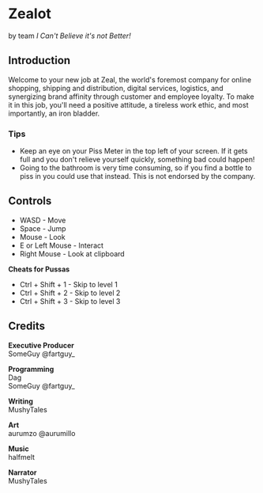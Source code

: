# Zealot
by team _I Can't Believe it's not Better!_

## Introduction
Welcome to your new job at Zeal, the world's foremost company for online shopping, shipping and distribution, digital services, logistics, and synergizing brand affinity through customer and employee loyalty. To make it in this job, you'll need a positive attitude, a tireless work ethic, and most importantly, an iron bladder.

### Tips
* Keep an eye on your Piss Meter in the top left of your screen. If it gets full and you don't relieve yourself quickly, something bad could happen!
* Going to the bathroom is very time consuming, so if you find a bottle to piss in you could use that instead. This is not endorsed by the company.

## Controls
* WASD - Move
* Space - Jump
* Mouse - Look
* E or Left Mouse - Interact
* Right Mouse - Look at clipboard

**Cheats for Pussas**
* Ctrl + Shift + 1 - Skip to level 1
* Ctrl + Shift + 2 - Skip to level 2
* Ctrl + Shift + 3 - Skip to level 3

## Credits
**Executive Producer**  
SomeGuy @fartguy_  

**Programming**  
Dag  
SomeGuy @fartguy_  

**Writing**  
MushyTales  

**Art**  
aurumzo @aurumillo  

**Music**  
halfmelt  

**Narrator**  
MushyTales  